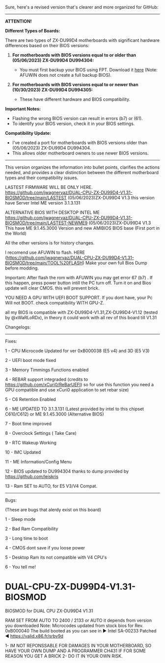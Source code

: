 Sure, here's a revised version that's clearer and more organized for GitHub:

---

**ATTENTION!**

**Different Types of Boards:**

There are two types of ZX-DU99D4 motherboards with significant hardware differences based on their BIOS versions:

1. **For motherboards with BIOS versions equal to or older than (05/06/2023) ZX-DU99D4 DU994304:**
   - You must first backup your BIOS using FPT. Download it [here](https://github.com/jwagnervaz/DUAL-CPU-ZX-DU99D4-V1.31-BIOSMOD/blob/main/FPT/FPT.zip) (Note: AFUWIN does not create a full backup BIOS).

2. **For motherboards with BIOS versions equal to or newer than (10/30/2023) ZX-DU99D4 DU994305:**
   - These have different hardware and BIOS compatibility.

**Important Notes:**
- Flashing the wrong BIOS version can result in errors (b7) or (61).
- To identify your BIOS version, check it in your BIOS settings.

**Compatibility Update:**
- I've created a port for motherboards with BIOS versions older than (05/06/2023) ZX-DU99D4 DU994304.
- This allows older motherboard owners to use newer BIOS versions.

---

This version organizes the information into bullet points, clarifies the actions needed, and provides a clear distinction between the different motherboard types and their compatibility issues.


LASTEST FIRMWARE WILL BE ONLY HERE.
https://github.com/jwagnervaz/DUAL-CPU-ZX-DU99D4-V1.31-BIOSMOD/tree/main/LASTEST
(05/06/2023)ZX-DU99D4 V1.3
this version have Server Intel ME version 3.1.3.131

ALTERNATIVE BIOS WITH DESKTOP INTEL ME
https://github.com/jwagnervaz/DUAL-CPU-ZX-DU99D4-V1.31-BIOSMOD/tree/main/LASTEST-NEWME9
(05/06/2023)ZX-DU99D4 V1.3
This have ME 9.1.45.3000 Version and new AMIBIOS BIOS base (First port in the World)


All the other versions is for history changes.

I recomend use AFUWIN to flash. 
HERE (https://github.com/jwagnervaz/DUAL-CPU-ZX-DU99D4-V1.31-BIOSMOD/tree/main/TOOL%20FLASH)
Make your own full Bios Dump before modding.

Important: After flash the rom with AFUWIN you may get error 67 (b7) .
If this happen, press power button intill the PC turn off.
Turn it on and Bios update will clear CMOS. 
this will prevent brick.


YOU NEED A GPU WITH UEFI BOOT SUPPORT.
If you dont have, your Pc Will not BOOT.
check compatibility WITH GPU-Z.

all my BIOS is compatible with 
ZX-DU99D4-V1.31,ZX-DU99D4-V1.12 (tested by @xWaRLoRDx), in theory it could work with all rev of this board till V1.31



Changelogs:

-------------------------------------------
Fixes:

1 - CPU Microcode Updated for ver 0xB000038 (E5 v4) and 3D (E5 V3)
 
2 - UEFI boot mode fixed

3 - Memory Timmings Functions enabled

4 - REBAR support integraded (credits to https://github.com/xCuri0/ReBarUEFI) so for use this function you need a GPU compatible and use xCuri0 application to set rebar size) 

5 - C6 Retention Enabled

6 - ME UPDATED TO 3.1.3.131 (Latest provided by intel to this chipset C610/C612) or  ME 9.1.45.3000 (Alternative BIOS)

7 - Boot time improved

8 - Overclock Settings ( Take Care)

9 - RTC Wakeup Working

10 - IMC Updated

11 - ME Information/Config Menu

12 - BIOS updated to DU994304 thanks to dump provided by https://github.com/leiskris

13 - Ram SET to AUTO, for E5 V3/V4 Compat.


-------------------------------------------

Bugs:



(These are bugs that alerdy exist on this board)

1 - Sleep mode

2 - Bad Ram Compatibility

3 - Long time to boot

4 - CMOS dont save if you loose power

5 - Desktop Ram its not compatible with V4 CPU's

6 - You tell me!




# DUAL-CPU-ZX-DU99D4-V1.31-BIOSMOD
BIOSMOD for DUAL CPU ZX-DU99D4 V1.31 



RAM SET FROM AUTO TO 2400 / 2133 or AUTO it depends from version you downloaded
Note: Microcodes updated from stock bios for Rev. 0xB000040 The build booted as you can see in ► Intel SA-00233 Patched ◄ https://valid.x86.fr/srbv9d

1- IM NOT REPONSSABLE FOR DAMAGES IN YOUR MOTHERBOARD, SO HAVE YOUR OWN DUMP AND A PROGRAMMER CH431 IF FOR SOME REASON YOU GET A BRICK
2- DO IT IN YOUR OWN RISK.
